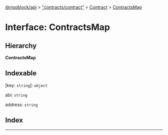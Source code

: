 [@rigoblock/api](../README.md) > ["contracts/contract"](../modules/_contracts_contract_.md) > [Contract](../classes/_contracts_contract_.contract.md) > [ContractsMap](../interfaces/_contracts_contract_.contract.contractsmap.md)

# Interface: ContractsMap

## Hierarchy

**ContractsMap**

## Indexable

\[key: `string`\]:&nbsp;`object`

 abi: `string`

 address: `string`

## Index

---

